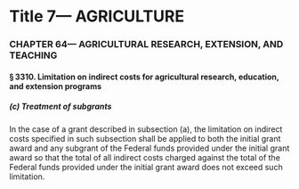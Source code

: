 
# Title 7— AGRICULTURE
### CHAPTER 64— AGRICULTURAL RESEARCH, EXTENSION, AND TEACHING
#### § 3310. Limitation on indirect costs for agricultural research, education, and extension programs
##### (c) Treatment of subgrants

In the case of a grant described in subsection (a), the limitation on indirect costs specified in such subsection shall be applied to both the initial grant award and any subgrant of the Federal funds provided under the initial grant award so that the total of all indirect costs charged against the total of the Federal funds provided under the initial grant award does not exceed such limitation.
